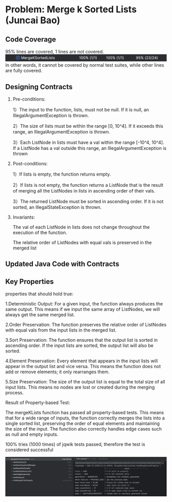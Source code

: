 # Problem: Merge k Sorted Lists (Juncai Bao)
## Code Coverage
95% lines are covered, 1 lines are not covered.
![Coverage Result.png](Assets%2FCoverage%20Result.png)
In other words, it cannot be covered by normal test suites, while other lines are fully covered.

## Designing Contracts
1. Pre-conditions:

   1）The input to the function, lists, must not be null. If it is null, an IllegalArgumentException is thrown.

   2）The size of lists must be within the range [0, 10^4]. If it exceeds this range, an IllegalArgumentException is thrown.

   3）Each ListNode in lists must have a val within the range [-10^4, 10^4]. If a ListNode has a val outside this range, an IllegalArgumentException is thrown

2. Post-conditions:

   1）If lists is empty, the function returns empty.

   2）If lists is not empty, the function returns a ListNode that is the result of merging all the ListNodes in lists in ascending order of their vals.
   
   3）The returned ListNode must be sorted in ascending order. If it is not sorted, an IllegalStateException is thrown.

3. Invariants:

   The val of each ListNode in lists does not change throughout the execution of the function.

   The relative order of ListNodes with equal vals is preserved in the merged list

## Updated Java Code with Contracts

## Key Properties
properties that should hold true:

1.Deterministic Output: 
For a given input, the function always produces the same output. This means if we input the same array of ListNodes, we will always get the same merged list.

2.Order Preservation: 
The function preserves the relative order of ListNodes with equal vals from the input lists in the merged list. 

3.Sort Preservation: 
The function ensures that the output list is sorted in ascending order. If the input lists are sorted, the output list will also be sorted.

4.Element Preservation: 
Every element that appears in the input lists will appear in the output list and vice versa. This means the function does not add or remove elements; it only rearranges them.

5.Size Preservation: 
The size of the output list is equal to the total size of all input lists. This means no nodes are lost or created during the merging process.


Result of Property-based Test:

The mergeKLists function has passed all property-based tests. This means that for a wide range of inputs, the function correctly merges the lists into a single sorted list, preserving the order of equal elements and maintaining the size of the input. The function also correctly handles edge cases such as null and empty inputs.

100% tries (1000 times) of jqwik tests passed, therefore the test is considered successful

![Test Result.png](Assets%2FTest%20Result.png)